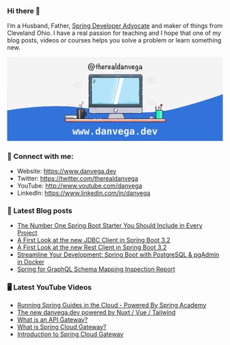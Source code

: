 ### Hi there 👋

I’m a Husband, Father, [Spring Developer Advocate](https://tanzu.vmware.com/developer/advocates/) and maker of things from Cleveland Ohio. I have a real passion for teaching and I hope that one of my blog posts, videos or courses helps you solve a problem or learn something new.

![Profile Header](./github_profile_header.png)

### 🤝 Connect with me:

- Website: https://www.danvega.dev
- Twitter: https://twitter.com/therealdanvega
- YouTube: http://www.youtube.com/danvega
- LinkedIn: https://www.linkedin.com/in/danvega

### 📝 Latest Blog posts

<!-- BLOG-POST-LIST:START -->
- [The Number One Spring Boot Starter You Should Include in Every Project](/blog/2023/09/17/spring-boot-starter)
- [A First Look at the new JDBC Client in Spring Boot 3.2](/blog/2023/09/11/spring-jdbc-client)
- [A First Look at the new Rest Client in Spring Boot 3.2](/blog/2023/09/08/rest-client-first-look)
- [Streamline Your Development: Spring Boot with PostgreSQL &amp; pgAdmin in Docker](/blog/2023/07/17/pgadmin-docker-compose)
- [Spring for GraphQL Schema Mapping Inspection Report](/blog/2023/07/13/graphql-schema-mapping-inspection)
<!-- BLOG-POST-LIST:END -->

### 🖥 Latest YouTube Videos

<!-- YOUTUBE:START -->
- [Running Spring Guides in the Cloud - Powered By Spring Academy](https://www.youtube.com/watch?v=kSSStm6b0Zg)
- [The new danvega.dev powered by Nuxt / Vue / Tailwind](https://www.youtube.com/watch?v=0giBZlNqSLQ)
- [What is an API Gateway?](https://www.youtube.com/watch?v=gswspnb6wYI)
- [What is Spring Cloud Gateway?](https://www.youtube.com/watch?v=o_h8BR2BcFk)
- [Introduction to Spring Cloud Gateway](https://www.youtube.com/watch?v=SukqRvTfZwM)
<!-- YOUTUBE:END -->
